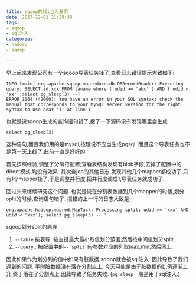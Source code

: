 ```yaml
---
title: sqoop的SQL注入漏洞
date: 2017-12-01 21:29:38
tags: 
- sqoop 
- sql注入
categories:
- hadoop 
- sqoop

---
```



早上起来发现公司有一个sqoop导表任务挂了,查看日志错误提示大致如下:
```
INFO [main] org.apache.sqoop.mapreduce.db.DBRecordReader: Executing query: SELECT id,xxx FROM taname where ( udid >= 'abc' ) AND ( udid < 'xx' ;select pg_sleep(3) --)
ERROR 1064 (42000): You have an error in your SQL syntax; check the manual that corresponds to your MySQL server version for the right syntax to use near ')' at line 1
```

也就是说sqoop生成的查询语句错了,搜了一下源码没有发现哪里会生成
```
select pg_sleep(3)
```
这种语句,而且我们用的是mysql,按理说不应当生成pgsql.
而且这个导表任务也不是第一天上线了,此前一直是好好的.

首先按照经验,调整了分隔符配置;查看表结构发现有blob字段,去掉了配置中的direct模式,均没有效果.
其次查job的其他日志,发现其他几个mapper都成功了,只有1个mapper挂了,于是调整并行度,把并行度调成1,导表任务就成功了.

回过头来继续研究这个问题.
也就是说在分割表数据到几个mapper的时候,划分split的时候,查询语句错了.
报错的上一行的日志大致是:
```
org.apache.hadoop.mapred.MapTask: Processing split: udid >= 'xxx' AND udid < 'xxx'); select pg_sleep(3) -- '
```

sqoop划分split的原理:
1. `--table` 按表导: 按主键最大最小取值划分范围,然后按中间值划分split.
2. `--query` : 按配置中的`-- split by`参数对应的列取max,min,然后同上.

因此如果作为划分列的值中如果有脏数据,sqoop就会被sql注入.
因此导致了我们遇到的问题.
平时脏数据没有落在分割点上, 今天可能是由于脏数据的比例逐渐上升,终于落在了分割点上,因此导致了任务失败.
(`pg_sleep`一般是用于sql注入.)